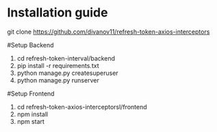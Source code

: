 # Installation guide

git clone https://github.com/divanov11/refresh-token-axios-interceptors

#Setup Backend
1. cd refresh-token-interval/backend
2. pip install -r requirements.txt
3. python manage.py createsuperuser
4.  python manage.py runserver

#Setup Frontend

1. cd refresh-token-axios-interceptorsl/frontend
2. npm install
3. npm start
